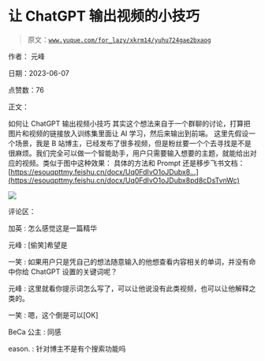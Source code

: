 # 让 ChatGPT 输出视频的小技巧

> 原文：[`www.yuque.com/for_lazy/xkrm14/yuhu724gae2bxaog`](https://www.yuque.com/for_lazy/xkrm14/yuhu724gae2bxaog)

作者： 元峰

日期：2023-06-07

点赞数：76

正文：

如何让 ChatGPT 输出视频小技巧 其实这个想法来自于一个群聊的讨论，打算把图片和视频的链接放入训练集里面让 AI 学习，然后来输出到前端。 这里先假设一个场景，我是 B 站博主，已经发布了很多视频，但是粉丝要一个个去寻找是不是很麻烦。我们完全可以做一个智能助手，用户只需要输入想要的主题，就能给出对应的视频。类似于图中这种效果： 具体的方法和 Prompt 还是移步飞书文档： [https://esouqpttmy.feishu.cn/docx/Uq0FdIvO1oJDubx8...](https://esouqpttmy.feishu.cn/docx/Uq0FdIvO1oJDubx8pd8cDsTvnWc)

![](img/bf32713728621e0ad59d02b12bcad294.png)  

评论区：

加英 : 怎么感觉这是一篇精华

元峰 : [偷笑]希望是

一笑 : 如果用户只是凭自己的想法随意输入的他想查看内容相关的单词，并没有命中你给 ChatGPT 设置的关键词呢？

元峰 : 这里就看你提示词怎么写了，可以让他说没有此类视频，也可以让他解释之类的。

一笑 : 嗯，这个倒是可以[OK]

BeCa 公主 : 同感

eason. : 针对博主不是有个搜索功能吗



